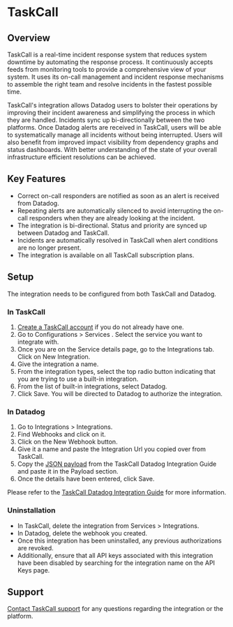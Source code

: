# TaskCall

## Overview

TaskCall is a real-time incident response system that reduces system downtime by automating the response process. It continuously accepts feeds from monitoring tools to provide a comprehensive view of your system. It uses its on-call management and incident response mechanisms to assemble the right team and resolve incidents in the fastest possible time.

TaskCall's integration allows Datadog users to bolster their operations by improving their incident awareness and simplifying the process in which they are handled. Incidents sync up bi-directionally between the two platforms. Once Datadog alerts are received in TaskCall, users will be able to systematically manage all incidents without being interrupted. Users will also benefit from improved impact visibility from dependency graphs and status dashboards. With better understanding of the state of your overall infrastructure efficient resolutions can be achieved.


## Key Features

- Correct on-call responders are notified as soon as an alert is received from Datadog.
- Repeating alerts are automatically silenced to avoid interrupting the on-call responders when they are already looking at the incident.
- The integration is bi-directional. Status and priority are synced up between Datadog and TaskCall.
- Incidents are automatically resolved in TaskCall when alert conditions are no longer present.
- The integration is available on all TaskCall subscription plans.


## Setup

The integration needs to be configured from both TaskCall and Datadog.

### In TaskCall

1. [Create a TaskCall account][1] if you do not already have one.
2. Go to Configurations > Services . Select the service you want to integrate with.
3. Once you are on the Service details page, go to the Integrations tab. Click on New Integration.
4. Give the integration a name.
5. From the integration types, select the top radio button indicating that you are trying to use a built-in integration.
6. From the list of built-in integrations, select Datadog.
7. Click Save. You will be directed to Datadog to authorize the integration.

### In Datadog

1. Go to Integrations > Integrations.
2. Find Webhooks and click on it.
3. Click on the New Webhook button.
4. Give it a name and paste the Integration Url you copied over from TaskCall.
5. Copy the [JSON payload][2] from the TaskCall Datadog Integration Guide and paste it in the Payload section.
6. Once the details have been entered, click Save.

Please refer to the [TaskCall Datadog Integration Guide][3] for more information.

### Uninstallation

- In TaskCall, delete the integration from Services > Integrations.
- In Datadog, delete the webhook you created.
- Once this integration has been uninstalled, any previous authorizations are revoked.
- Additionally, ensure that all API keys associated with this integration have been disabled by searching for the integration name on the API Keys page.


## Support

[Contact TaskCall support][4] for any questions regarding the integration or the platform.


[1]: https://app.us.taskcallapp.com/register
[2]: https://docs.taskcallapp.com/integrations/v1/datadog-integration-guide#in-datadog
[3]: https://docs.taskcallapp.com/integrations/v1/datadog-integration-guide
[4]: https://www.taskcallapp.com/contact-us